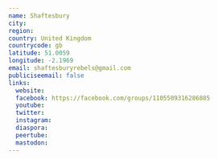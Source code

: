 ```yaml
---
name: Shaftesbury
city:
region:
country: United Kingdom
countrycode: gb
latitude: 51.0059
longitude: -2.1969
email: shaftesburyrebels@gmail.com
publiciseemail: false
links:
  website:
  facebook: https://facebook.com/groups/1105509316286885
  youtube:
  twitter:
  instagram:
  diaspora:
  peertube:
  mastodon:
---
```

